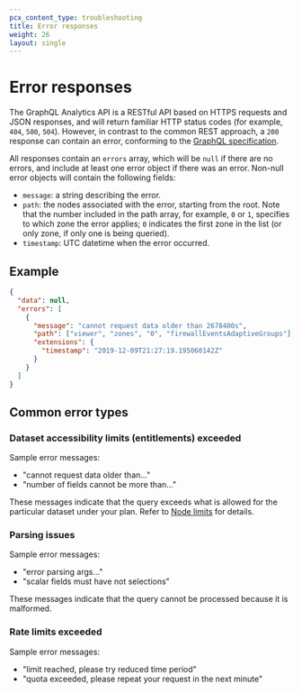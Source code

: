 ```yaml
---
pcx_content_type: troubleshooting
title: Error responses
weight: 26
layout: single
---
```


# Error responses

The GraphQL Analytics API is a RESTful API based on HTTPS requests and JSON responses, and will return familiar HTTP status codes (for example, `404`, `500`, `504`). However, in contrast to the common REST approach, a `200` response can contain an error, conforming to the [GraphQL specification](https://graphql.github.io/graphql-spec/June2018/#sec-Errors).

All responses contain an `errors` array, which will be `null` if there are no errors, and include at least one error object if there was an error. Non-null error objects will contain the following fields:

- `message`: a string describing the error.
- `path`: the nodes associated with the error, starting from the root. Note that the number included in the path array, for example, `0` or `1`, specifies to which zone the error applies; `0` indicates the first zone in the list (or only zone, if only one is being queried).
- `timestamp`: UTC datetime when the error occurred.

## Example

```json
{
  "data": null,
  "errors": [
    {
      "message": "cannot request data older than 2678400s",
      "path": ["viewer", "zones", "0", "firewallEventsAdaptiveGroups"],
      "extensions": {
        "timestamp": "2019-12-09T21:27:19.195060142Z"
      }
    }
  ]
}
```

## Common error types

### Dataset accessibility limits (entitlements) exceeded

Sample error messages:

- "cannot request data older than..."
- "number of fields cannot be more than..."

These messages indicate that the query exceeds what is allowed for the particular dataset under your plan. Refer to [Node limits](/analytics/graphql-api/limits/#node-limits-and-availability) for details.

### Parsing issues

Sample error messages:

- "error parsing args..."
- "scalar fields must have not selections"

These messages indicate that the query cannot be processed because it is malformed.

### Rate limits exceeded

Sample error messages:

- "limit reached, please try reduced time period"
- "quota exceeded, please repeat your request in the next minute"
